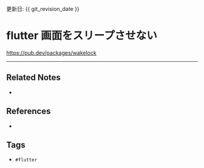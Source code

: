 更新日: {{ git_revision_date }}

# flutter 画面をスリープさせない
https://pub.dev/packages/wakelock

---
## Related Notes
- 

## References
- 

## Tags
- `#flutter` 